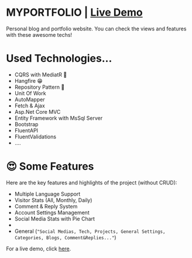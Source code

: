 # MYPORTFOLIO | [Live Demo](https://enesbiricik.com)

Personal blog and portfolio website. You can check the views and features with these awesome techs!

# Used Technologies...


- CQRS with MediatR 🤙
- Hangfire 😁
- Repository Pattern 🤭
- Unit Of Work
- AutoMapper
- Fetch & Ajax
- Asp.Net Core MVC
- Entity Framework with MsSql Server
- Bootstrap
- FluentAPI
- FluentValidations
- ....


# 😍 Some Features

Here are the key features and highlights of the project (without CRUD):

- Multiple Language Support
- Visitor Stats (All, Monthly, Daily)
- Comment & Reply System
- Account Settings Management
- Social Media Stats with Pie Chart
- 
- General (`"Social Medias, Tech, Projects, General Settings, Categories, Blogs, Comment&Replies..."`)

For a live demo, click [here](https://enesbiricik.com).
